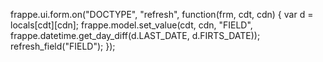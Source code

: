 frappe.ui.form.on("DOCTYPE", "refresh", function(frm, cdt, cdn) {
  var d = locals[cdt][cdn];
  frappe.model.set_value(cdt, cdn, "FIELD", frappe.datetime.get_day_diff(d.LAST_DATE, d.FIRTS_DATE));
  refresh_field("FIELD");
});